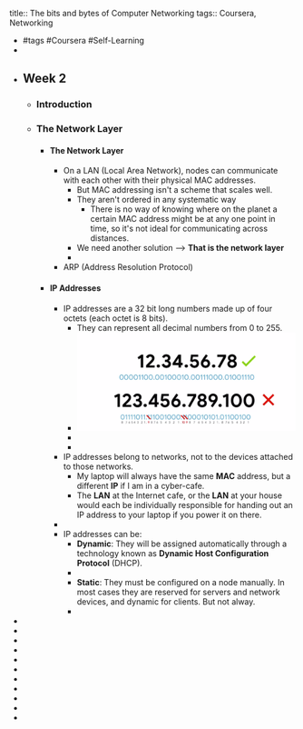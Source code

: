 title:: The bits and bytes of Computer Networking
tags:: Coursera, Networking

- #tags #Coursera #Self-Learning
-
- ## Week 2
	- ### Introduction
	- ### The Network Layer
		- #### The Network Layer
			- On a LAN (Local Area Network), nodes can communicate with each other with their physical MAC addresses.
				- But MAC addressing isn't a scheme that scales well.
				- They aren't ordered in any systematic way
					- There is no way of knowing where on the planet a certain MAC address might be at any one point in time, so it's not ideal for communicating across distances.
				- We need another solution --> **That is the network layer**
				-
			- ARP (Address Resolution Protocol)
		- #### IP Addresses
			- IP addresses are a 32 bit long numbers made up of four octets (each octet is 8 bits).
				- They can represent all decimal numbers from 0 to 255.
				- ![image.png](../assets/image_1662199229331_0.png)
				-
				-
			- IP addresses belong to networks, not to the devices attached to those networks.
				- My laptop will always have the same **MAC** address, but a different **IP** if I am in a cyber-cafe.
				- The **LAN** at the Internet cafe, or the **LAN** at your house would each be individually responsible for handing out an IP address to your laptop if you power it on there.
			-
			- IP addresses can be:
				- **Dynamic**: They will be assigned automatically through a technology known as **Dynamic Host Configuration Protocol** (DHCP).
				-
				- **Static**: They must be configured on a node manually. In most cases they are reserved for servers and network devices, and dynamic for clients. But not alway.
				-
-
-
-
-
-
-
-
-
-
-
-